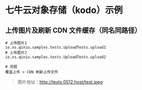 # 七牛云对象存储（kodo）示例

## 上传图片及刷新 CDN 文件缓存（同名同路径）

```shell
# 上传图片1
io.xs.qiniu.samples.tests.UploadTests.upload1
# 上传图片2
io.xs.qiniu.samples.tests.UploadTests.upload2
```

```shell
# 流程
覆盖上传 > CDN 刷新上传文件
```

> 图片地址：http://tests.0512.host/test.jpeg